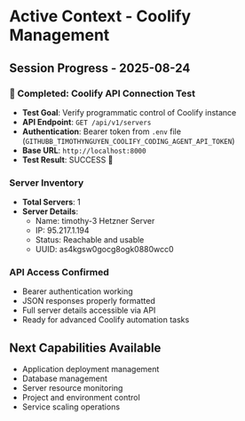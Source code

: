 # Active Context - Coolify Management

## Session Progress - 2025-08-24

###  Completed: Coolify API Connection Test
- **Test Goal**: Verify programmatic control of Coolify instance
- **API Endpoint**: `GET /api/v1/servers`
- **Authentication**: Bearer token from `.env` file (`GITHUBB_TIMOTHYNGUYEN_COOLIFY_CODING_AGENT_API_TOKEN`)
- **Base URL**: `http://localhost:8000`
- **Test Result**: SUCCESS 

### Server Inventory
- **Total Servers**: 1
- **Server Details**:
  - Name: timothy-3 Hetzner Server
  - IP: 95.217.1.194
  - Status: Reachable and usable
  - UUID: as4kgsw0gocg8ogk0880wcc0

### API Access Confirmed
- Bearer authentication working
- JSON responses properly formatted
- Full server details accessible via API
- Ready for advanced Coolify automation tasks

## Next Capabilities Available
- Application deployment management
- Database management
- Server resource monitoring  
- Project and environment control
- Service scaling operations